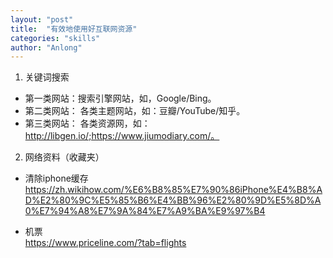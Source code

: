 ```yaml
---
layout: "post"
title:  "有效地使用好互联网资源"
categories: "skills"
author: "Anlong"
---
```

1. 关键词搜索
- 第一类网站：搜索引擎网站，如，Google/Bing。
- 第二类网站： 各类主题网站，如：豆瓣/YouTube/知乎。
- 第三类网站： 各类资源网，如：http://libgen.io/;https://www.jiumodiary.com/。

2. 网络资料（收藏夹）
- 清除iphone缓存  
https://zh.wikihow.com/%E6%B8%85%E7%90%86iPhone%E4%B8%AD%E2%80%9C%E5%85%B6%E4%BB%96%E2%80%9D%E5%8D%A0%E7%94%A8%E7%9A%84%E7%A9%BA%E9%97%B4  

- 机票  
https://www.priceline.com/?tab=flights  


